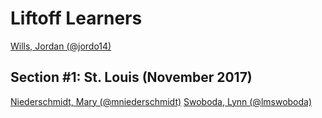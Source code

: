 # Liftoff Learners
[Wills, Jordan (@jordo14)](https://github.com/jordo14/liftoff-assignments)
## Section \#1: St. Louis (November 2017)
[Niederschmidt, Mary (@mniederschmidt)](https://github.com/mniederschmidt/liftoff-assignments)
[Swoboda, Lynn (@lmswoboda)](https://github.com/lmswoboda/liftoff)
